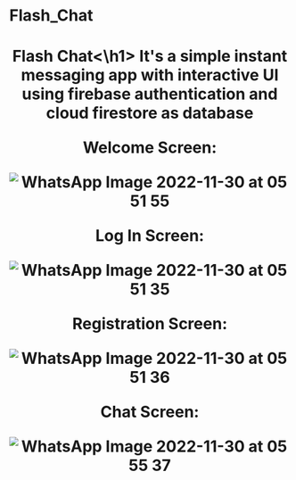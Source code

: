 # Flash_Chat

<h1 align="center">Flash Chat<\h1>
It's a simple instant messaging app with interactive UI using firebase authentication and cloud firestore as database

Welcome Screen:

![WhatsApp Image 2022-11-30 at 05 51 55](https://user-images.githubusercontent.com/77471889/204677520-25c62362-9af3-4e2a-9bc9-05fe23b0445b.jpg)

Log In Screen: 

![WhatsApp Image 2022-11-30 at 05 51 35](https://user-images.githubusercontent.com/77471889/204677567-47021d70-3985-4ce4-8a5e-b69a93113828.jpg)

Registration Screen:

![WhatsApp Image 2022-11-30 at 05 51 36](https://user-images.githubusercontent.com/77471889/204677576-898ad064-e8f2-4f0a-ad41-1281ef3b3a9e.jpg)

Chat Screen:

![WhatsApp Image 2022-11-30 at 05 55 37](https://user-images.githubusercontent.com/77471889/204677865-7c8b2f16-7caa-481d-ba6f-abc0859ed370.jpg)

